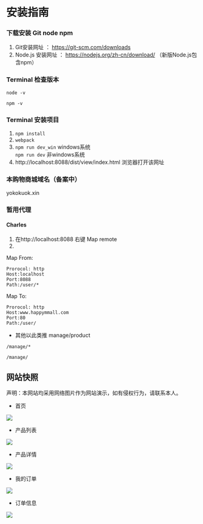 # 安装指南

### 下载安装 Git node npm

1. Git安装网址      ：  https://git-scm.com/downloads
2. Node.js 安装网址 ：  https://nodejs.org/zh-cn/download/ （新版Node.js包含npm）

### Terminal 检查版本
```
node -v  
```
```
npm -v
```

### Terminal 安装项目

1. ```npm install```
2. ```webpack ```
3. ```npm run dev_win```  windows系统   
   ```npm run dev```    非windows系统
4. http://localhost:8088/dist/view/index.html  浏览器打开该网址

### 本购物商城域名（备案中）

yokokuok.xin

### 暂用代理

#### Charles

1. 在http://localhost:8088 右键 Map remote 
2.  

Map From:
```
Prorocol: http
Host:localhost 
Port:8088
Path:/user/*
```

Map To:

```
Prorocol: http
Host:www.happymmall.com
Port:80
Path:/user/
```

- 其他以此类推 manage/product
```
/manage/*
```

```
/manage/
```


## 网站快照

声明：本网站均采用网络图片作为网站演示，如有侵权行为，请联系本人。

- 首页

<img src="./others/1.png">

- 产品列表

<img src="./others/2.png">

- 产品详情

<img src="./others/3.jpg">

- 我的订单

<img src="./others/4.png">

- 订单信息

<img src="./others/5.png">